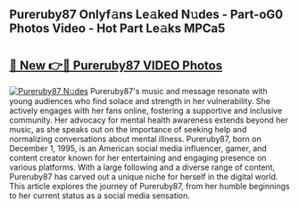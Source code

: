 ## Pureruby87 Onlyf𝚊ns Le𝚊ked N𝚞des - Part-oG0 Photos Video - Hot Part Le𝚊ks MPCa5

# <h2><a href="http://ac51785.deff.icu/?id=Pureruby87">🔗 New 👉🔴 Pureruby87 VIDEO Photos</a></h2>

[![Pureruby87 N𝚞des](https://i.imgur.com/rIISA9y.gif)](http://ac51785.deff.icu/?id=Pureruby87)
Pureruby87's music and message resonate with young audiences who find solace and strength in her vulnerability. She actively engages with her fans online, fostering a supportive and inclusive community. Her advocacy for mental health awareness extends beyond her music, as she speaks out on the importance of seeking help and normalizing conversations about mental illness. Pureruby87, born on December 1, 1995, is an American social media influencer, gamer, and content creator known for her entertaining and engaging presence on various platforms. With a large following and a diverse range of content, Pureruby87 has carved out a unique niche for herself in the digital world. This article explores the journey of Pureruby87, from her humble beginnings to her current status as a social media sensation.
